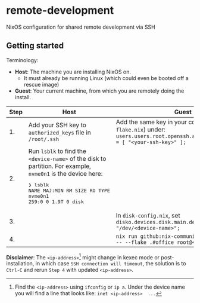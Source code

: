 # remote-development
NixOS configuration for shared remote development via SSH

## Getting started

Terminology:

- **Host**: The machine you are installing NixOS on.
  - It must already be running Linux (which could even be booted off a rescue image)
- **Guest**: Your current machine, from which you are remotely doing the install.

| Step | Host | Guest |
| ---- | ------ | ---- |
| 1.   | Add your SSH key to `authorized_keys` file in `/root/.ssh` | Add the same key in your configuration (here, `flake.nix`) under: `users.users.root.openssh.authorizedKeys.keys = [ "<your-ssh-key>" ];` |
| 2.   | Run `lsblk` to find the `<device-name>` of the disk to partition. For example, `nvme0n1` is the device here: <br><pre>❯ lsblk<br>NAME        MAJ:MIN RM  SIZE RO TYPE<br>nvme0n1     259:0    0  1.9T  0 disk</pre> | |
| 3.   | | In `disk-config.nix`, set `disko.devices.disk.main.device = "/dev/<device-name>";` |
| 4.   | | `nix run github:nix-community/nixos-anywhere -- --flake .#office root@<ip-address>` | 

**Disclaimer**: The `<ip-address>`[^1] might change in kexec mode or post-installation, in which case `SSH connection will timeout`, the solution is to `Ctrl-C` and rerun `Step 4` with updated `<ip-address>`.
[^1]: Find the `<ip-address>` using `ifconfig` or `ip a`. Under the device name you will find a line that looks like: `inet <ip-address>  ...`
